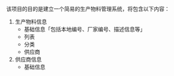 该项目的目的是建立一个简易的生产物料管理系统，将包含以下内容：
1. 生产物料信息
   * 基础信息「包括本地编号、厂家编号、描述信息等」
   * 列表
   * 分类
   * 供应商
2. 供应商信息
   * 基础信息